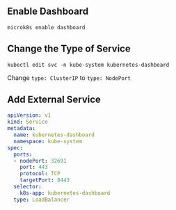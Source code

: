 ## Enable Dashboard
`microk8s enable dashboard`

## Change the Type of Service
`kubectl edit svc -n kube-system kubernetes-dashboard`

Change `type: ClusterIP` to `type: NodePort`
## Add External Service
```yaml
apiVersion: v1
kind: Service
metadata:
  name: kubernetes-dashboard
  namespace: kube-system
spec:
  ports:
  - nodePort: 32691
    port: 443
    protocol: TCP
    targetPort: 8443
  selector:
    k8s-app: kubernetes-dashboard
  type: LoadBalancer
```

